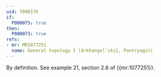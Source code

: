 ```yaml
---
uid: T000176
if:
  P000075: true
then:
  P000073: true
refs:
- mr: MR1077251
  name: General topology I (Arkhangelʹskiĭ, Pontryagin)
---
```


By definition.
See example 21, section 2.6 of {{mr:1077251}}.
